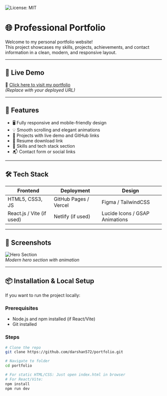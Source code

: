 ![License: MIT](https://img.shields.io/badge/License-MIT-yellow.svg)

# 🌐 Professional Portfolio

Welcome to my personal portfolio website!  
This project showcases my skills, projects, achievements, and contact information in a clean, modern, and responsive layout.

---

## 🚀 Live Demo

🔗 [Click here to visit my portfolio](https://darshan572.github.io/portfolio)  
*(Replace with your deployed URL)*

---

## 📁 Features

- 🖥️ Fully responsive and mobile-friendly design
- 💡 Smooth scrolling and elegant animations
- 💼 Projects with live demo and GitHub links
- 📄 Resume download link
- 🧠 Skills and tech stack section
- 📬 Contact form or social links

---

## 🛠️ Tech Stack

| Frontend        | Deployment     | Design |
|----------------|----------------|--------|
| HTML5, CSS3, JS | GitHub Pages / Vercel | Figma / TailwindCSS |
| React.js / Vite (if used) | Netlify (if used) | Lucide Icons / GSAP Animations |

---

## 📸 Screenshots

![Hero Section](./assets/screenshots/hero.png)  
*Modern hero section with animation*

---

## 📦 Installation & Local Setup

If you want to run the project locally:

### Prerequisites
- Node.js and npm installed (if React/Vite)
- Git installed

### Steps

```bash
# Clone the repo
git clone https://github.com/darshan572/portfolio.git

# Navigate to folder
cd portfolio

# For static HTML/CSS: Just open index.html in browser
# For React/Vite:
npm install
npm run dev
